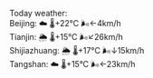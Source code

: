 Today weather:  
Beijing: ☁️   🌡️+22°C 🌬️←4km/h  
Tianjin: 🌦   🌡️+15°C 🌬️↙26km/h  
Shijiazhuang: 🌦   🌡️+17°C 🌬️↓15km/h  
Tangshan: ☁️   🌡️+15°C 🌬️←23km/h  
